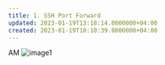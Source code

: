 ```yaml
---
title: 1. SSH Port Forward
updated: 2023-01-19T13:18:14.0000000+04:00
created: 2023-01-19T10:10:39.0000000+04:00
---
```


AM
![image1](image1-208.png)
